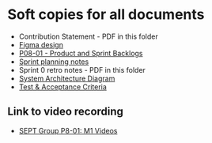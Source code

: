 # Soft copies for all documents

* Contribution Statement - PDF in this folder
* [Figma design](https://www.figma.com/file/gdtCVGjLBgJYozRHVMdZ43/SuperPrice-Design?type=design&node-id=1-11654&mode=design&t=CCWUZsLUoPtW3Bl8-0)
* [P08-01 - Product and Sprint Backlogs](https://docs.google.com/spreadsheets/d/1LlywG3x-4JsOZBbsmo_Fvfhf6lIGzkWI8IE9GkFPB_4/edit#gid=422798777)
* [Sprint planning notes](https://docs.google.com/document/d/1-JBkwj-wvrf9y8CCAwUYSwpIWpnKeySG/edit)
* Sprint 0 retro notes - PDF in this folder
* [System Architecture Diagram](https://lucid.app/lucidchart/db28873a-e455-477c-91c9-edf457e1afb0/edit?viewport_loc=-792%2C-502%2C3288%2C1650%2C0_0&invitationId=inv_a2cc8911-17b6-4a8d-9c64-09ebac054a6f)
* [Test & Acceptance Criteria](https://docs.google.com/spreadsheets/d/1-YODQV8pOCEf4xSC5a1KF4KeWt__eFr9I2X4etmkETs/edit?usp=sharing)



## Link to video recording

* [SEPT Group P8-01: M1 Videos](https://drive.google.com/drive/folders/1jPwRY2pTyGaJGQqdkRrGOKW2zIpwuCX2)
